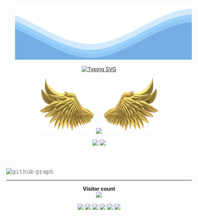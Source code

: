 <!DOCTYPE html>
<html lang="en">
<head>
    <meta charset="UTF-8">
    <meta http-equiv="X-UA-Compatible" content="IE=edge">
    <meta name="viewport" content="width=device-width, initial-scale=1.0">
</head>
<body>
<p align="center">
  <ul>   
    <img src="https://raw.githubusercontent.com/fredgrott/FredGrott/gh-pages/waves.svg" width="100%" height="150">
      <!-- <h1 align="center">Hi, I'm Nazmul Hasan </h1>
      <h1 align="center">Flutter Developer</h1> -->
    </ul>
</p>	

<p align=center>
  <div align="center">
    <a href="https://git.io/typing-svg"><img src="https://readme-typing-svg.demolab.com?font=Roboto&weight=900&size=30&pause=1000&color=FFFFFF&center=true&vCenter=true&multiline=true&width=435&height=100&lines=Hi%2C+I'm+Hijbullah+Al+Mahmud;Mobile+App+Developer" alt="Typing SVG" /></a>
  </div>
</p>





<p align="center">
  <img height="150" width="150" src="images/left.webp">
  <img align="center" src="https://github-readme-streak-stats.herokuapp.com/?user=HijbullahMahmud&theme=dark&hide_border=true"/>
  <img height="150" width="150" src="images/right.webp">
</p>



<p align="center">
    <img align="center" src="https://github-readme-stats.vercel.app/api?username=nahidnsu152&show_icons=true&hide_border=true&title_color=94b4a4&amp&icon_color=FFFFFF&amp&text_color=FFFFFF&amp&bg_color=000000&count_private=true&include_all_commits=true"/>
    <img align="center" height="195px" src="https://github-readme-stats.vercel.app/api/top-langs/?username=nahidnsu152&text_color=FFFFFF&bg_color=000000&title_color=94b4a4&langs_count=15&layout=compact&hide_border=true" />
</p>

<br> <br>

![𝚐𝚒𝚝𝚑𝚞𝚋 𝚐𝚛𝚊𝚙𝚑](https://github-readme-activity-graph.cyclic.app/graph?username=nahidnsu152&theme=react-dark&hide_border=true&area=true)

      
<!-- <p align=center>
  <div align=center>
    <a href="https://github.com/nahidnsu152/github-readme-streak-stats" title="Go to Source">
      <img align="left" width=390 src="https://github-readme-streak-stats.herokuapp.com/?user=nahidnsu152&theme=react&border=61dafb&hide_border=true" alt="nahidnsu152" />
    </a>
    <a href="https://github.com/nahidnsu152/github-readme-stats" title="Go to Source">
      <img align="right" width=390 src="https://github-readme-stats.vercel.app/api?username=nahidnsu152&show_icons=true&theme=react&border_color=61dafb&hide_border=true&count_private=true&include_all_commits=true" />
    </a>
  </div>
  <br><br><br><br><br><br><br><br>
  <div align=center>
    <a href="https://github.com/nahidnsu152/github-readme-stats">
      <img width=325 align="center" src="https://github-readme-stats.vercel.app/api/top-langs/?username=nahidnsu152&hide=c%23,powershell,Mathematica,Ruby,Objective-C,Objective-C%2b%2b,Cuda&title_color=61dafb&text_color=ffffff&icon_color=61dafb&bg_color=20232a&langs_count=8&layout=compact&border_color=61dafb&hide_border=true&count_private=true&include_all_commits=true" />
    </a>
  </div>
  <br>
</p> -->

<!-- [![Ashutosh's github activity graph](https://github-readme-activity-graph.cyclic.app/graph?username=nahidnsu152&theme=react-dark&bg_color=20232a&hide_border=true)](https://github.com/nahidnsu152/github-readme-activity-graph) -->


<hr>

</p>
  <p align="center"> 
  <b>Visitor count</b><br>
  <img src="https://profile-counter.glitch.me/HijbullahMahmud/count.svg" />
</p>

<p align="center">
<a href="https://nahid.kodkofe.com"><img src="https://img.shields.io/badge/-nahid.kodkofe.com-3423A6?style=flat&logo=Google-Chrome&logoColor=white"/></a>
<a href="https://www.linkedin.com/in/nahid-nsu152"><img src="https://img.shields.io/badge/-Nazmul%20Hasan%20-0077B5?style=flat&logo=Linkedin&logoColor=white"/></a>
<a href="mailto:nahid.nsu152@gmail.com"><img src="https://img.shields.io/badge/-Gmail-D14836?style=flat&logo=Gmail&logoColor=white"/></a>
<a href="https://instagram.com/nazmul___hasan_nahid"><img src="https://img.shields.io/badge/-Instagram-E4405F?style=flat&logo=Instagram&logoColor=white"/></a>
<a href="https://www.facebook.com/nahid-nsu152"><img src="https://img.shields.io/badge/-Facebook-1877F2?style=flat&logo=Facebook&logoColor=white"/></a>
<a href="https://stackoverflow.com/users/14656752/nazmul-hasan"><img src="https://img.shields.io/badge/Stack_Overflow-FE7A16?style=flat&&logo=stack-overflow&logoColor=white"/></a>
</p>

</body>
</html>